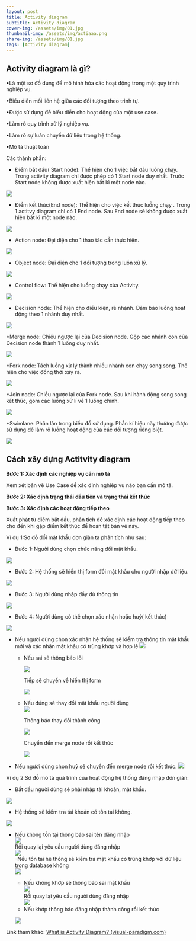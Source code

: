 ```yaml
---
layout: post
title: Activity diagram
subtitle: Activity diagram
cover-img: /assets/img/01.jpg
thumbnail-img: /assets/img/actiaaa.png
share-img: /assets/img/01.jpg
tags: [Activity diagram]
---
```

## Activity diagram là gì?

•Là một sơ đồ dung để mô hình hóa các hoạt động trong một quy trình nghiệp vụ.

•Biểu diễn mối liên hệ giữa các đối tượng theo trình tự.

•Được sử dụng để biểu diễn cho hoạt động của một use case.

•Làm rõ quy trình xử lý nghiệp vụ.

•Làm rõ sự luân chuyển dữ liệu trong hệ thống.

•Mô tả thuật toán

Các thành phần:

* Điểm bắt đầu( Start node): Thể hiện cho 1 việc bắt  đầu luồng chạy. Trong activity diagram chỉ được phép có 1 Start node duy nhất. Trước Start node không được xuất hiện bất kì một node nào.

![](https://raw.githubusercontent.com/anhquan02/anhquan02.github.io/anhquan02/docs/img/Activity/1.png)  

* Điểm kết thúc(End node): Thể hiện cho việc kết thúc luồng chạy . Trong 1 actitvy diagram chỉ có 1 End node. Sau End node sẽ không được xuất hiện bất kì một node nào.

![](https://raw.githubusercontent.com/anhquan02/anhquan02.github.io/anhquan02/docs/img/Activity/2.png)

* Action node: Đại diện cho 1 thao tác cần thực hiện.

![](https://raw.githubusercontent.com/anhquan02/anhquan02.github.io/anhquan02/docs/img/Activity/3.png)

* Object node: Đại diện cho 1 đối tượng trong luồn xử lý.

![](https://raw.githubusercontent.com/anhquan02/anhquan02.github.io/anhquan02/docs/img/Activity/4.png)

* Control flow: Thể hiện cho luồng chạy của Activity.

![](https://raw.githubusercontent.com/anhquan02/anhquan02.github.io/anhquan02/docs/img/Activity/5.png)

* Decision node: Thể hiện cho điều kiện, rẽ nhánh. Đảm bảo luồng hoạt động theo 1 nhánh duy nhất.

![](https://raw.githubusercontent.com/anhquan02/anhquan02.github.io/anhquan02/docs/img/Activity/6.png)

\*Merge node: Chiều ngược lại của Decision node. Gộp các nhánh con của Decision node thành 1 luồng duy nhất.

![](https://raw.githubusercontent.com/anhquan02/anhquan02.github.io/anhquan02/docs/img/Activity/7.png)

\*Fork node: Tách luồng xử lý thành nhiều nhánh con chạy song song. Thể hiện cho việc đồng thời xảy ra.

![](https://raw.githubusercontent.com/anhquan02/anhquan02.github.io/anhquan02/docs/img/Activity/8.png)

\*Join node: Chiều ngược lại của Fork node. Sau khi hành động song song kết thúc, gom các luồng xử lí về 1 luồng chính.

![](https://raw.githubusercontent.com/anhquan02/anhquan02.github.io/anhquan02/docs/img/Activity/9.png)

\*Swimlane: Phân làn trong biểu đồ sử dụng. Phần kí hiệu này thường được sử dụng để làm rõ luồng hoạt động của các đối tượng riêng biệt.

![](https://raw.githubusercontent.com/anhquan02/anhquan02.github.io/anhquan02/docs/img/Activity/10.png)



## Cách xây dựng Actitvity diagram

**Bước 1: Xác định các nghiệp vụ cần mô tả**

Xem xét bản vẽ Use Case  để xác định nghiệp vụ nào bạn cần mô tả.

**Bước 2: Xác định trạng thái đầu tiên và trạng thái kết thúc**

**Bước 3: Xác định các hoạt động tiếp theo**

Xuất phát từ điểm bắt đầu, phân tích để xác định các hoạt động tiếp theo cho đến khi gặp điểm kết thúc để hoàn tất bản vẽ này.

Ví dụ 1:Sơ đồ đổi mật khẩu đơn giản ta phân tích như sau:
* Bước 1: Người dùng chọn chức năng đổi mật khẩu.

![](https://raw.githubusercontent.com/anhquan02/anhquan02.github.io/anhquan02/docs/img/Activity/vidu1/1.png)

* Bước 2: Hệ thống sẽ hiển thị form đổi mật khẩu cho người nhập dữ liệu.

![](https://raw.githubusercontent.com/anhquan02/anhquan02.github.io/anhquan02/docs/img/Activity/vidu1/2.png)

* Bước 3: Người dùng nhập đầy đủ thông tin

![](https://raw.githubusercontent.com/anhquan02/anhquan02.github.io/anhquan02/docs/img/Activity/vidu1/3.png)

* Bước 4: Người dùng có thể chọn xác nhận hoặc huỷ( kết thúc)

![](https://raw.githubusercontent.com/anhquan02/anhquan02.github.io/anhquan02/docs/img/Activity/vidu1/4.png)
- Nếu người dùng chọn xác nhận hệ thống sẽ kiểm tra thông tin mật khẩu mới và xác nhận mật khẩu có trùng khớp và hợp lệ
    ![](https://raw.githubusercontent.com/anhquan02/anhquan02.github.io/anhquan02/docs/img/Activity/vidu1/5.png)
    - Nếu sai sẽ thông báo lỗi

        ![](https://raw.githubusercontent.com/anhquan02/anhquan02.github.io/anhquan02/docs/img/Activity/vidu1/6.png)  

        Tiếp sẽ chuyển về hiển thị form

        ![](https://raw.githubusercontent.com/anhquan02/anhquan02.github.io/anhquan02/docs/img/Activity/vidu1/7.png)

    - Nếu đúng sẽ thay đổi mật khẩu người dùng        
        ![](https://raw.githubusercontent.com/anhquan02/anhquan02.github.io/anhquan02/docs/img/Activity/vidu1/8.png)            

        Thông báo thay đổi thành công            

        ![](https://raw.githubusercontent.com/anhquan02/anhquan02.github.io/anhquan02/docs/img/Activity/vidu1/9.png)            

        Chuyển đến merge node rồi kết thúc   
                 
        ![](https://raw.githubusercontent.com/anhquan02/anhquan02.github.io/anhquan02/docs/img/Activity/vidu1/10.png)         
- Nếu người dùng chọn huỷ sẽ chuyển đến merge node rồi kết thúc. 
    ![](https://raw.githubusercontent.com/anhquan02/anhquan02.github.io/anhquan02/docs/img/Activity/vidu1/11.png)

Ví dụ 2:Sơ đồ mô tả quá trình của hoạt động hệ thống đăng nhập đơn giản:
* Bắt đầu người dùng sẽ phải nhập tài khoản, mật khẩu.

![](https://raw.githubusercontent.com/anhquan02/anhquan02.github.io/anhquan02/docs/img/Activity/vidu2/1.png)

* Hệ thống sẽ kiểm tra tài khoản có tồn tại không.

![](https://raw.githubusercontent.com/anhquan02/anhquan02.github.io/anhquan02/docs/img/Activity/vidu2/2.png)

- Nếu không tồn tại thông báo sai tên đăng nhập        
    ![](https://raw.githubusercontent.com/anhquan02/anhquan02.github.io/anhquan02/docs/img/Activity/vidu2/3.png)         
    Rồi quay lại yêu cầu người dùng đăng nhập                
    ![](https://raw.githubusercontent.com/anhquan02/anhquan02.github.io/anhquan02/docs/img/Activity/vidu2/4.png)           
-Nếu tồn tại hệ thống sẽ kiểm tra mật khẩu có trùng khớp với dữ liệu trong database không        
![](https://raw.githubusercontent.com/anhquan02/anhquan02.github.io/anhquan02/docs/img/Activity/vidu2/5.png)       
    - Nếu không khớp sẽ thông báo sai mật khẩu                
        ![](https://raw.githubusercontent.com/anhquan02/anhquan02.github.io/anhquan02/docs/img/Activity/vidu2/6.png)             
        Rồi quay lại yêu cầu người dùng đăng nhập                        
        ![](https://raw.githubusercontent.com/anhquan02/anhquan02.github.io/anhquan02/docs/img/Activity/vidu2/7.png)               
    - Nếu khớp thông báo đăng nhập thành công rồi kết thúc        
        
    ![](https://raw.githubusercontent.com/anhquan02/anhquan02.github.io/anhquan02/docs/img/Activity/vidu2/9.png)

Link tham khảo: [What is Activity Diagram? (visual-paradigm.com)](https://www.visual-paradigm.com/guide/uml-unified-modeling-language/what-is-activity-diagram/)
